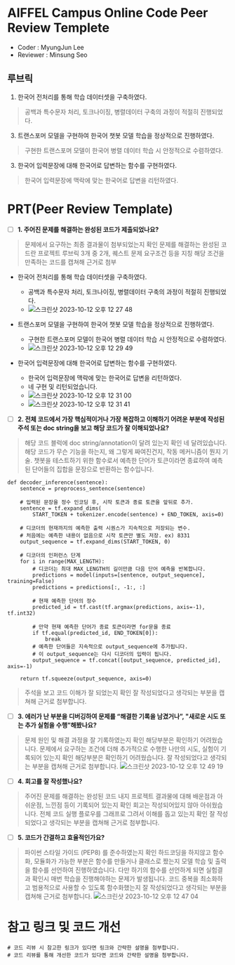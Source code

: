 # AIFFEL Campus Online Code Peer Review Templete
- Coder : MyungJun Lee
- Reviewer : Minsung Seo


## 루브릭

1. 한국어 전처리를 통해 학습 데이터셋을 구축하였다.
> 공백과 특수문자 처리, 토크나이징, 병렬데이터 구축의 과정이 적절히 진행되었다.
3. 트랜스포머 모델을 구현하여 한국어 챗봇 모델 학습을 정상적으로 진행하였다.
> 구현한 트랜스포머 모델이 한국어 병렬 데이터 학습 시 안정적으로 수렴하였다.
3. 한국어 입력문장에 대해 한국어로 답변하는 함수를 구현하였다.
> 한국어 입력문장에 맥락에 맞는 한국어로 답변을 리턴하였다.


# PRT(Peer Review Template)


- [ ]  **1. 주어진 문제를 해결하는 완성된 코드가 제출되었나요?**

  
> 문제에서 요구하는 최종 결과물이 첨부되었는지 확인
> 문제를 해결하는 완성된 코드란 프로젝트 루브릭 3개 중 2개, 퀘스트 문제 요구조건 등을 지칭
> 해당 조건을 만족하는 코드를 캡쳐해 근거로 첨부
  - 한국어 전처리를 통해 학습 데이터셋을 구축하였다.
    - 공백과 특수문자 처리, 토크나이징, 병렬데이터 구축의 과정이 적절히 진행되었다.
    - ![스크린샷 2023-10-12 오후 12 27 48](https://github.com/Chancecatch1/aiffel_quest_mj/assets/138687269/60c9364a-0bc9-4c52-b6ca-18ef445a028c)

  - 트랜스포머 모델을 구현하여 한국어 챗봇 모델 학습을 정상적으로 진행하였다.
    - 구현한 트랜스포머 모델이 한국어 병렬 데이터 학습 시 안정적으로 수렴하였다.
    - ![스크린샷 2023-10-12 오후 12 29 49](https://github.com/Chancecatch1/aiffel_quest_mj/assets/138687269/87d19dba-28ce-4f4a-af47-9e391e0a57d6)
  - 한국어 입력문장에 대해 한국어로 답변하는 함수를 구현하였다.
    - 한국어 입력문장에 맥락에 맞는 한국어로 답변을 리턴하였다.
    - 네 구현 및 리턴되었습니다.
    - ![스크린샷 2023-10-12 오후 12 31 00](https://github.com/Chancecatch1/aiffel_quest_mj/assets/138687269/ee94230e-99e5-41e5-9208-4b763af4e959)
    - ![스크린샷 2023-10-12 오후 12 31 41](https://github.com/Chancecatch1/aiffel_quest_mj/assets/138687269/e08ba4c2-95af-493a-ade5-d2497f6db1c1)
                 
- [ ]  **2. 전체 코드에서 가장 핵심적이거나 가장 복잡하고 이해하기 어려운 부분에 작성된 주석 또는 doc string을 보고 해당 코드가 잘 이해되었나요?**


> 해당 코드 블럭에 doc string/annotation이 달려 있는지 확인
  > 네 달려있습니다. 
> 해당 코드가 무슨 기능을 하는지, 왜 그렇게 짜여진건지, 작동 메커니즘이 뭔지 기술.
> 챗봇을 테스트하기 위한 함수로서 예측한 단어가 토큰이라면 종료하여 예측된 단어들의 집합을 문장으로 반환하는 함수입니다.
```
def decoder_inference(sentence):
    sentence = preprocess_sentence(sentence)

    # 입력된 문장을 정수 인코딩 후, 시작 토큰과 종료 토큰을 앞뒤로 추가.
    sentence = tf.expand_dims(
        START_TOKEN + tokenizer.encode(sentence) + END_TOKEN, axis=0)
    
    # 디코더의 현재까지의 예측한 출력 시퀀스가 지속적으로 저장되는 변수.
    # 처음에는 예측한 내용이 없음으로 시작 토큰만 별도 저장. ex) 8331
    output_sequence = tf.expand_dims(START_TOKEN, 0)
    
    # 디코더의 인퍼런스 단계
    for i in range(MAX_LENGTH):
        # 디코더는 최대 MAX_LENGTH의 길이만큼 다음 단어 예측을 반복합니다.
        predictions = model(inputs=[sentence, output_sequence], training=False)
        predictions = predictions[:, -1:, :]

        # 현재 예측한 단어의 정수
        predicted_id = tf.cast(tf.argmax(predictions, axis=-1), tf.int32)

        # 만약 현재 예측한 단어가 종료 토큰이라면 for문을 종료
        if tf.equal(predicted_id, END_TOKEN[0]):
            break
        # 예측한 단어들은 지속적으로 output_sequence에 추가됩니다.
        # 이 output_sequence는 다시 디코더의 입력이 됩니다.
        output_sequence = tf.concat([output_sequence, predicted_id], axis=-1)

    return tf.squeeze(output_sequence, axis=0)
```
> 주석을 보고 코드 이해가 잘 되었는지 확인
> 잘 작성되었다고 생각되는 부분을 캡쳐해 근거로 첨부합니다.

      
- [ ] **3. 에러가 난 부분을 디버깅하여 문제를 “해결한 기록을 남겼거나”, "새로운 시도 또는 추가 실험을 수행”해봤나요?**

        
> 문제 원인 및 해결 과정을 잘 기록하였는지 확인
  > 해당부분은 확인하기 어려웠습니다.
> 문제에서 요구하는 조건에 더해 추가적으로 수행한 나만의 시도, 실험이 기록되어 있는지 확인
  > 해당부분은 확인하기 어려웠습니다. 
> 잘 작성되었다고 생각되는 부분을 캡쳐해 근거로 첨부합니다.
> ![스크린샷 2023-10-12 오후 12 49 19](https://github.com/Chancecatch1/aiffel_quest_mj/assets/138687269/c7457dc4-bbe1-4985-91de-616a44d0d0e4)



- [ ] **4. 회고를 잘 작성했나요?**


> 주어진 문제를 해결하는 완성된 코드 내지 프로젝트 결과물에 대해 배운점과 아쉬운점, 느낀점 등이 기록되어 있는지 확인
  > 회고는 작성되어있지 않아 아쉬웠습니다.
> 전체 코드 실행 플로우를 그래프로 그려서 이해를 돕고 있는지 확인
> 잘 작성되었다고 생각되는 부분을 캡쳐해 근거로 첨부합니다.


- [ ] **5. 코드가 간결하고 효율적인가요?**

 
> 파이썬 스타일 가이드 (PEP8) 를 준수하였는지 확인
> 하드코딩을 하지않고 함수화, 모듈화가 가능한 부분은 함수를 만들거나 클래스로 짰는지
  > 모델 학습 및 출력을 함수를 선언하여 진행하였습니다.
  > 다만 하기의 함수를 선언하게 되면 실험결과 확인시 매번 학습을 진행해야하는 문제가 발생됩니다. 
> 코드 중복을 최소화하고 범용적으로 사용할 수 있도록 함수화했는지
> 잘 작성되었다고 생각되는 부분을 캡쳐해 근거로 첨부합니다.
  > ![스크린샷 2023-10-12 오후 12 47 04](https://github.com/Chancecatch1/aiffel_quest_mj/assets/138687269/bd1077fa-55a7-4a00-94bd-51b8ccecf63c)


  
# 참고 링크 및 코드 개선
```
# 코드 리뷰 시 참고한 링크가 있다면 링크와 간략한 설명을 첨부합니다.
# 코드 리뷰를 통해 개선한 코드가 있다면 코드와 간략한 설명을 첨부합니다.
```

